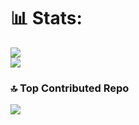 # 📊 Stats:
![](https://github-readme-stats.vercel.app/api?username=Croking09&theme=transparent&hide_border=false&include_all_commits=true&count_private=true)<br/>
![](https://github-readme-stats.vercel.app/api/top-langs/?username=Croking09&theme=transparent&hide_border=false&include_all_commits=true&count_private=true&layout=compact)

### 🔝 Top Contributed Repo
![](https://github-contributor-stats.vercel.app/api?username=Croking09&limit=5&theme=transparent&combine_all_yearly_contributions=true)

<!-- Proudly created with GPRM ( https://gprm.itsvg.in ) -->
